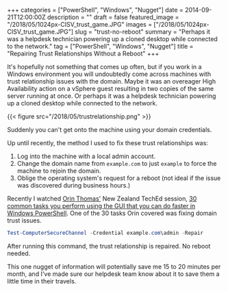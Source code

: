 +++
categories = ["PowerShell", "Windows", "Nugget"]
date = 2014-09-21T12:00:00Z
description = ""
draft = false
featured_image = "/2018/05/1024px-CISV_trust_game.JPG"
images = ["/2018/05/1024px-CISV_trust_game.JPG"]
slug = "trust-no-reboot"
summary = "Perhaps it was a helpdesk technician powering up a cloned desktop while connected to the network."
tag = ["PowerShell", "Windows", "Nugget"]
title = "Repairing Trust Relationships Without a Reboot"
+++


It's hopefully not something that comes up often, but if you work in a Windows environment you will undoubtedly come across machines with trust relationship issues with the domain. Maybe it was an overeager High Availability action on a vSphere guest resulting in two copies of the same server running at once. Or perhaps it was a helpdesk technician powering up a cloned desktop while connected to the network.

{{< figure src="/2018/05/trustrelationship.png" >}}

Suddenly you can't get onto the machine using your domain credentials.

Up until recently, the method I used to fix these trust relationships was:

1. Log into the machine with a local admin account.
2. Change the domain name from `example.com` to just `example` to force the machine to rejoin the domain.
3. Oblige the operating system's request for a reboot (not ideal if the issue was discovered during business hours.)

Recently I watched [Orin Thomas'](https://twitter.com/orinthomas) New Zealand TechEd session, [30 common tasks you perform using the GUI that you can do faster in Windows PowerShell](http://channel9.msdn.com/Events/TechEd/NewZealand/2014/DCIM324). One of the 30 tasks Orin covered was fixing domain trust issues.

```powershell
Test-ComputerSecureChannel -Credential example.com\admin -Repair

```

After running this command, the trust relationship is repaired. No reboot needed.

This one nugget of information will potentially save me 15 to 20 minutes per month, and I've made sure our helpdesk team know about it to save them a little time in their travels.

